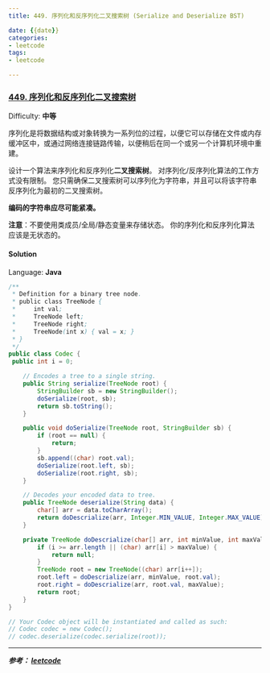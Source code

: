 ```yaml
---
title: 449. 序列化和反序列化二叉搜索树 (Serialize and Deserialize BST)

date: {{date}}
categories:
- leetcode
tags:
- leetcode

---
```

### [449\. 序列化和反序列化二叉搜索树](https://leetcode-cn.com/problems/serialize-and-deserialize-bst/)

Difficulty: **中等**


序列化是将数据结构或对象转换为一系列位的过程，以便它可以存储在文件或内存缓冲区中，或通过网络连接链路传输，以便稍后在同一个或另一个计算机环境中重建。

设计一个算法来序列化和反序列化**二叉搜索树**。 对序列化/反序列化算法的工作方式没有限制。 您只需确保二叉搜索树可以序列化为字符串，并且可以将该字符串反序列化为最初的二叉搜索树。

**编码的字符串应尽可能紧凑。**

**注意**：不要使用类成员/全局/静态变量来存储状态。 你的序列化和反序列化算法应该是无状态的。


#### Solution

Language: **Java**

```java
​/**
 * Definition for a binary tree node.
 * public class TreeNode {
 *     int val;
 *     TreeNode left;
 *     TreeNode right;
 *     TreeNode(int x) { val = x; }
 * }
 */
public class Codec {
 public int i = 0;

    // Encodes a tree to a single string.
    public String serialize(TreeNode root) {
        StringBuilder sb = new StringBuilder();
        doSerialize(root, sb);
        return sb.toString();
    }

    public void doSerialize(TreeNode root, StringBuilder sb) {
        if (root == null) {
            return;
        }
        sb.append((char) root.val);
        doSerialize(root.left, sb);
        doSerialize(root.right, sb);
    }

    // Decodes your encoded data to tree.
    public TreeNode deserialize(String data) {
        char[] arr = data.toCharArray();
        return doDescrialize(arr, Integer.MIN_VALUE, Integer.MAX_VALUE);
    }

    private TreeNode doDescrialize(char[] arr, int minValue, int maxValue) {
        if (i >= arr.length || (char) arr[i] > maxValue) {
            return null;
        }
        TreeNode root = new TreeNode((char) arr[i++]);
        root.left = doDescrialize(arr, minValue, root.val);
        root.right = doDescrialize(arr, root.val, maxValue);
        return root;
    }
}

// Your Codec object will be instantiated and called as such:
// Codec codec = new Codec();
// codec.deserialize(codec.serialize(root));
```

---
***参考：
[leetcode](https://leetcode-cn.com/problems/serialize-and-deserialize-bst/)***
